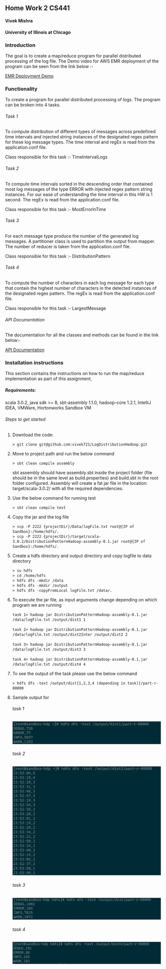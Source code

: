 ## Home Work 2 CS441

#### Vivek Mishra

#### University of Illinois at Chicago

### Introduction
The goal is to create a map/reduce program for parallel distributed processing of the log file.
The Demo video for AWS EMR deployment of the program can be seen from the link below :-

[EMR Deployment Demo](https://youtu.be/UhiAdQ4ZjjA) 


### Functionality
To create a program for parallel distributed processing of logs. The program can be 
broken into 4 tasks.

###### Task 1
To compute distribution of different types of messages across predefined 
time intervals and injected string instances of the designated regex
pattern for these log message types. 
The time interval and regEx is read from the application.conf file.

Class responsible for this task :- TimeIntervalLogs
###### Task 2
To compute time intervals sorted in the descending order that contained most 
log messages of the type ERROR with injected regex pattern string instances.
For our ease of understanding the time interval in this HW is 1 second.
The regEx is read from the application.conf file.


Class responsible for this task :- MostErrorInTime
###### Task 3
For each message type produce the number of the generated log messages.
A partitioner class is used to partition the output from mapper.
The number of reducer is taken from the application.conf file.

Class responsible for this task :- DistributionPattern
###### Task 4
To compute the number of characters in each log message for each type that 
contain the highest number of characters in the detected instances of the 
designated regex pattern. The regEx is read from the application.conf file.

Class responsible for this task :- LargestMessage

###### API Documentation
The documentation for all the classes and methods can be found in the link below:-


[API Documentation](https://vivek721.github.io/LogDistributionHadoop/)

### Installation instructions

This section contains the instructions on how to run the map/reduce 
implementation as part of this assignment,

##### Requirements:
scala 3.0.2, 
java sdk >= 8,
sbt-assembly 1.1.0,
hadoop-core 1.2.1,
IntelliJ IDEA,
VMWare,
Hortonworks Sandbox VM

###### Steps to get started

1. Download the code:
    ```
    > git clone git@github.com:vivek721/LogDistributionHadoop.git
    ```

2. Move to project path and run the below command 
    ```
   > sbt clean compile assembly
    ```
   sbt assembly should have assembly.sbt inside the project folder
   (file should be in the same level as build.properties) and
    build.sbt in the root folder configured. Assembly will create a 
    fat jar file in the location: target/scala-3.0.2/ with all the required dependencies.


3. Use the below command for running test

   ```
   > sbt clean compile test
    ```
4. Copy the jar and the log file 
    ```
    > scp -P 2222 {projectDir}/Data/logFile.txt root@{IP of Sandbox}:/home/hdfs/.
    > scp -P 2222 {projectDir}/target/scala-3.0.2/DistributionPatternHadoop-assembly-0.1.jar root@{IP of Sandbox}:/home/hdfs/.
   ```

5. Create a hdfs directory and output directory and copy logfile to data directory
    ```
    > su hdfs
    > cd /home/hdfs
    > hdfs dfs -mkdir /data
    > hdfs dfs -mkdir /output
    > hdfs dfs -copyFromLocal logFile.txt /data/.
   ```

6. To execute the jar file, as input arguments change depending on which program we are running
    ```
    task 1> hadoop jar DistributionPatternHadoop-assembly-0.1.jar /data/logFile.txt /output/dist1 1
   
    task 2> hadoop jar DistributionPatternHadoop-assembly-0.1.jar /data/logFile.txt /output/dist2Inter /output/dist2 2
   
    task 3> hadoop jar DistributionPatternHadoop-assembly-0.1.jar /data/logFile.txt /output/dist3 3
  
    task 4> hadoop jar DistributionPatternHadoop-assembly-0.1.jar /data/logFile.txt /output/dist4 4
   ```

7. To see the output of the task please use the below command
    ```
    > hdfs dfs -text /output/dist{1,2,3,4 (depending in task)}/part-r-00000
    ```

8. Sample output for
    ###### task 1
   ![alt text](src/main/resources/1.PNG)

   ###### task 2
   ![alt text](src/main/resources/2.PNG)

   ###### task 3
   ![alt text](src/main/resources/3.PNG)

   ###### task 4
   ![alt text](src/main/resources/4.PNG)
